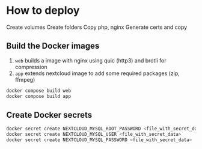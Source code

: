 # How to deploy

Create volumes
Create folders
Copy php, nginx
Generate certs and copy

## Build the Docker images

1. `web` builds a image with nginx using quic (http3) and brotli for compression
2. `app` extends nextcloud image to add some required packages (zip, ffmpeg)

```sh
docker compose build web
docker compose build app
```

## Create Docker secrets

```sh
docker secret create NEXTCLOUD_MYSQL_ROOT_PASSWORD <file_with_secret_data>
docker secret create NEXTCLOUD_MYSQL_USER <file_with_secret_data>
docker secret create NEXTCLOUD_MYSQL_PASSWORD <file_with_secret_data>
```
